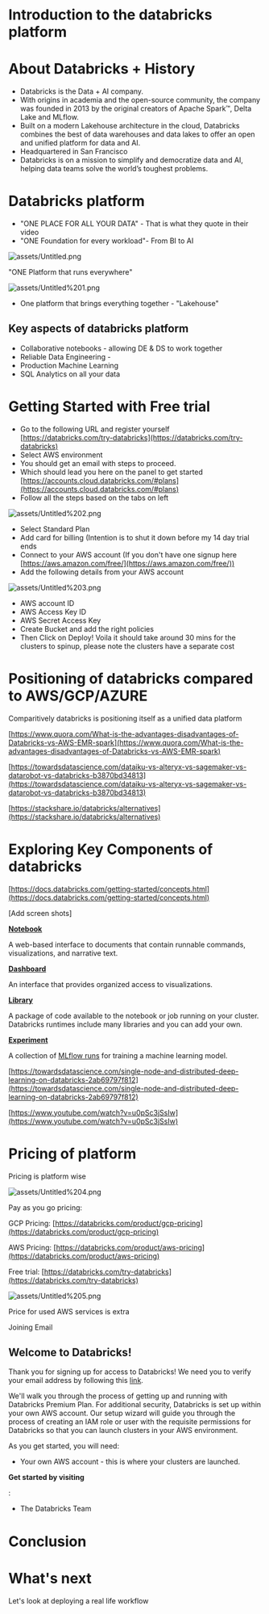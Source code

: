 # Introduction to the databricks platform

# About Databricks + History

- Databricks is the Data + AI company.
- With origins in academia and the open-source community, the company was founded in 2013 by the original creators of Apache Spark™, Delta Lake and MLflow.
- Built on a modern Lakehouse architecture in the cloud, Databricks combines the best of data warehouses and data lakes to offer an open and unified platform for data and AI.
- Headquartered in San Francisco
- Databricks is on a mission to simplify and democratize data and AI, helping data teams solve the world’s toughest problems.

# Databricks platform

- "ONE PLACE FOR ALL YOUR DATA" - That is what they quote in their video
- "ONE Foundation for every workload"- From BI to AI

![assets/Untitled.png](assets/Untitled.png)

"ONE Platform that runs everywhere"

![assets/Untitled%201.png](assets/Untitled%201.png)

- One platform that brings everything together - "Lakehouse"

## Key aspects of databricks platform

- Collaborative notebooks - allowing DE & DS to work together
- Reliable Data Engineering -
- Production Machine Learning
- SQL Analytics on all your data

# Getting Started with Free trial

- Go to the following URL and register yourself [https://databricks.com/try-databricks](https://databricks.com/try-databricks)
- Select AWS environment
- You should get an email with steps to proceed.
- Which should lead you here on the panel to get started [https://accounts.cloud.databricks.com/#plans](https://accounts.cloud.databricks.com/#plans)
- Follow all the steps based on the tabs on left

![assets/Untitled%202.png](assets/Untitled%202.png)

- Select Standard Plan
- Add card for billing (Intention is to shut it down before my 14 day trial ends
- Connect to your AWS account (If you don't have one signup here [https://aws.amazon.com/free/](https://aws.amazon.com/free/))
- Add the following details from your AWS account

![assets/Untitled%203.png](assets/Untitled%203.png)

- AWS account ID
- AWS Access Key ID
- AWS Secret Access Key
- Create Bucket and add the right policies
- Then Click on Deploy! Voila it should take around 30 mins for the clusters to spinup, please note the clusters have a separate cost

# Positioning of databricks compared to AWS/GCP/AZURE

Comparitively databricks is positioning itself as a unified data platform

[](https://www.gartner.com/reviews/market/data-science-machine-learning-platforms/compare/amazon-web-services-vs-databricks)

[https://www.quora.com/What-is-the-advantages-disadvantages-of-Databricks-vs-AWS-EMR-spark](https://www.quora.com/What-is-the-advantages-disadvantages-of-Databricks-vs-AWS-EMR-spark)

[https://towardsdatascience.com/dataiku-vs-alteryx-vs-sagemaker-vs-datarobot-vs-databricks-b3870bd34813](https://towardsdatascience.com/dataiku-vs-alteryx-vs-sagemaker-vs-datarobot-vs-databricks-b3870bd34813)

[https://stackshare.io/databricks/alternatives](https://stackshare.io/databricks/alternatives)

# Exploring Key Components of databricks

[https://docs.databricks.com/getting-started/concepts.html](https://docs.databricks.com/getting-started/concepts.html)

[Add screen shots]

**[Notebook](https://docs.databricks.com/notebooks/index.html)**

A web-based interface to documents that contain runnable commands, visualizations, and narrative text.

**[Dashboard](https://docs.databricks.com/notebooks/dashboards.html)**

An interface that provides organized access to visualizations.

**[Library](https://docs.databricks.com/libraries/index.html)**

A package of code available to the notebook or job running on your cluster. Databricks runtimes include many libraries and you can add your own.

**[Experiment](https://docs.databricks.com/applications/mlflow/tracking.html#mlflow-experiments)**

A collection of [MLflow runs](https://docs.databricks.com/applications/mlflow/tracking.html#mlflow-tracking) for training a machine learning model.

[https://towardsdatascience.com/single-node-and-distributed-deep-learning-on-databricks-2ab69797f812](https://towardsdatascience.com/single-node-and-distributed-deep-learning-on-databricks-2ab69797f812)

[https://www.youtube.com/watch?v=u0pSc3jSsIw](https://www.youtube.com/watch?v=u0pSc3jSsIw)

# Pricing of platform

Pricing is platform wise

![assets/Untitled%204.png](assets/Untitled%204.png)

Pay as you go pricing:

GCP Pricing: [https://databricks.com/product/gcp-pricing](https://databricks.com/product/gcp-pricing)

AWS Pricing: [https://databricks.com/product/aws-pricing](https://databricks.com/product/aws-pricing)

Free trial: [https://databricks.com/try-databricks](https://databricks.com/try-databricks)

![assets/Untitled%205.png](assets/Untitled%205.png)

Price for used AWS services is extra

Joining Email

## **Welcome to Databricks!**

Thank you for signing up for access to Databricks! We need you to verify your email address by following this [link](https://accounts.cloud.databricks.com/login?resetpassword&username=syal.anuj%40lynxanalytics.com&expiration=-60000&token=1cd55062cf4f18465c8c8cf41b786873f6fcb392#reset-password).

We'll walk you through the process of getting up and running with Databricks Premium Plan. For additional security, Databricks is set up within your own AWS account. Our setup wizard will guide you through the process of creating an IAM role or user with the requisite permissions for Databricks so that you can launch clusters in your AWS environment.

As you get started, you will need:

- Your own AWS account - this is where your clusters are launched.

**Get started by visiting**

:

<Link>

- The Databricks Team

# Conclusion

# What's next

Let's look at deploying a real life workflow